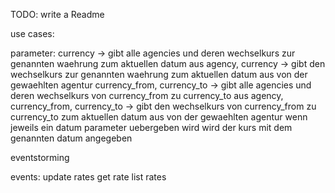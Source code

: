 TODO: write a Readme

use cases:

parameter:
currency -> gibt alle agencies und deren wechselkurs zur genannten waehrung zum aktuellen datum aus
agency, currency -> gibt den wechselkurs zur genannten waehrung zum aktuellen datum aus von der gewaehlten agentur
currency_from, currency_to -> gibt alle agencies und deren wechselkurs von currency_from zu currency_to aus
agency, currency_from, currency_to -> gibt den wechselkurs von currency_from zu currency_to zum aktuellen datum aus von der gewaehlten agentur
wenn jeweils ein datum parameter uebergeben wird wird der kurs mit dem genannten datum angegeben

eventstorming

events:
    update rates
    get rate
    list rates
